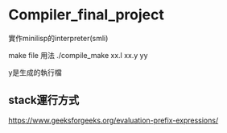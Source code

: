 # Compiler_final_project


實作minilisp的interpreter(smli)

make file 用法
./compile_make xx.l xx.y yy

y是生成的執行檔



## stack運行方式


https://www.geeksforgeeks.org/evaluation-prefix-expressions/

